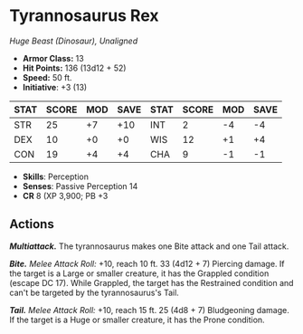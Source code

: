 # Tyrannosaurus Rex

*Huge Beast (Dinosaur), Unaligned*

- **Armor Class:** 13
- **Hit Points:** 136 (13d12 + 52)
- **Speed:** 50 ft.
- **Initiative**: +3 (13)

|STAT|SCORE|MOD|SAVE|STAT|SCORE|MOD|SAVE|
| --- | --- | --- | ---- |---| --- | --- | ---- |
| STR | 25 | +7 | +10 | INT | 2 | -4 | -4 |
| DEX | 10 | +0 | +0 | WIS | 12 | +1 | +4 |
| CON | 19 | +4 | +4 | CHA | 9 | -1 | -1 |

- **Skills**: Perception
- **Senses**: Passive Perception 14
- **CR** 8 (XP 3,900; PB +3

## Actions

***Multiattack.*** The tyrannosaurus makes one Bite attack and one Tail attack.

***Bite.*** *Melee Attack Roll:* +10, reach 10 ft. 33 (4d12 + 7) Piercing damage. If the target is a Large or smaller creature, it has the Grappled condition (escape DC 17). While Grappled, the target has the Restrained condition and can't be targeted by the tyrannosaurus's Tail.

***Tail.*** *Melee Attack Roll:* +10, reach 15 ft. 25 (4d8 + 7) Bludgeoning damage. If the target is a Huge or smaller creature, it has the Prone condition.

